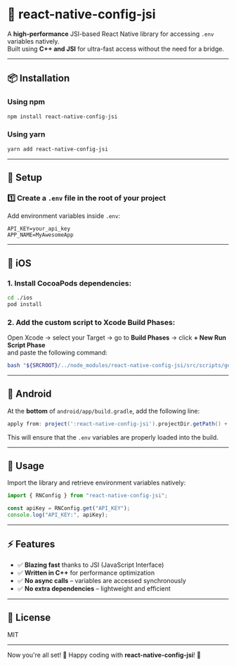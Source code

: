# 🚀 react-native-config-jsi

A **high-performance** JSI-based React Native library for accessing `.env` variables natively.  
Built using **C++ and JSI** for ultra-fast access without the need for a bridge.

---

## 📦 Installation

### Using npm
```sh
npm install react-native-config-jsi
```

### Using yarn
```sh
yarn add react-native-config-jsi
```

---

## 🔧 Setup

### 1️⃣ Create a `.env` file in the root of your project

Add environment variables inside `.env`:
```
API_KEY=your_api_key
APP_NAME=MyAwesomeApp
```

---

## 🍏 iOS

### 1. Install CocoaPods dependencies:
```bash
cd ./ios
pod install
```

### 2. Add the custom script to Xcode Build Phases:
Open Xcode → select your Target → go to **Build Phases** → click **+ New Run Script Phase**  
and paste the following command:
```bash
bash "${SRCROOT}/../node_modules/react-native-config-jsi/src/scripts/generate.sh"
```

---

## 🤖 Android

At the **bottom** of `android/app/build.gradle`, add the following line:

```gradle
apply from: project(':react-native-config-jsi').projectDir.getPath() + "/dotenv.gradle"
```

This will ensure that the `.env` variables are properly loaded into the build.

---

## 🚀 Usage

Import the library and retrieve environment variables natively:

```javascript
import { RNConfig } from "react-native-config-jsi";

const apiKey = RNConfig.get("API_KEY");
console.log("API_KEY:", apiKey);
```

---

## ⚡ Features

- ✅ **Blazing fast** thanks to JSI (JavaScript Interface)
- ✅ **Written in C++** for performance optimization
- ✅ **No async calls** – variables are accessed synchronously
- ✅ **No extra dependencies** – lightweight and efficient

---

## 📜 License

MIT

---

Now you're all set! 🎉 Happy coding with **react-native-config-jsi**! 🚀

